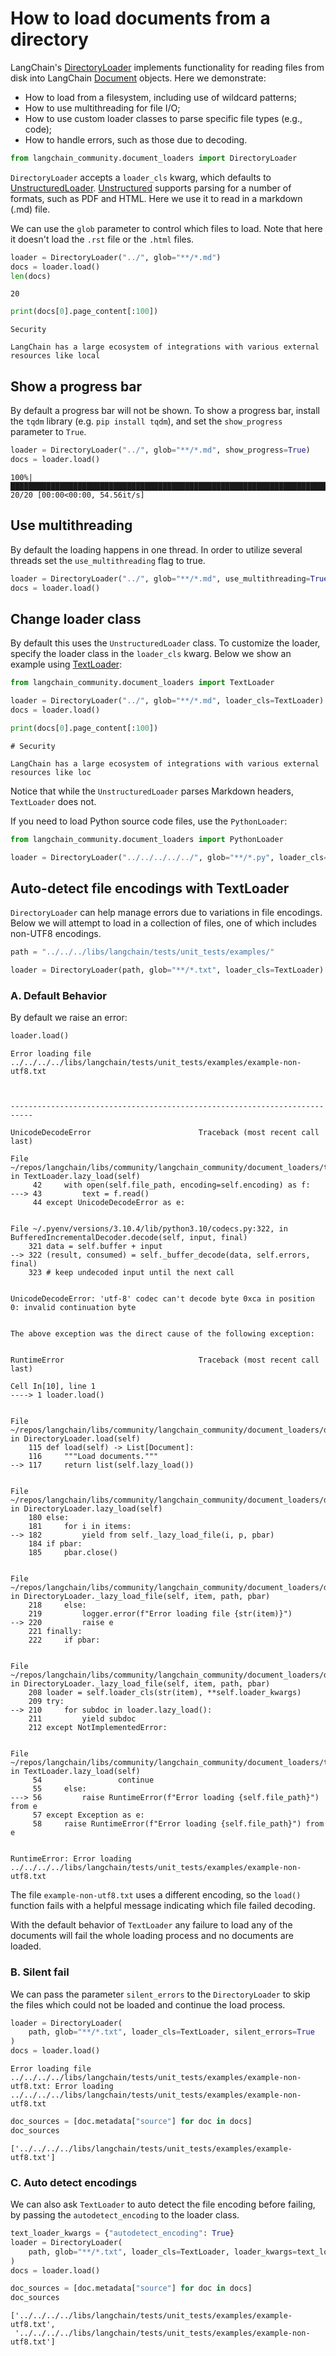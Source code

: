 # How to load documents from a directory

LangChain's [DirectoryLoader](https://python.langchain.com/api_reference/community/document_loaders/langchain_community.document_loaders.directory.DirectoryLoader.html) implements functionality for reading files from disk into LangChain [Document](https://python.langchain.com/api_reference/core/documents/langchain_core.documents.base.Document.html#langchain_core.documents.base.Document) objects. Here we demonstrate:

- How to load from a filesystem, including use of wildcard patterns;
- How to use multithreading for file I/O;
- How to use custom loader classes to parse specific file types (e.g., code);
- How to handle errors, such as those due to decoding.


```python
from langchain_community.document_loaders import DirectoryLoader
```

`DirectoryLoader` accepts a `loader_cls` kwarg, which defaults to [UnstructuredLoader](/docs/integrations/document_loaders/unstructured_file). [Unstructured](https://unstructured-io.github.io/unstructured/) supports parsing for a number of formats, such as PDF and HTML. Here we use it to read in a markdown (.md) file.

We can use the `glob` parameter to control which files to load. Note that here it doesn't load the `.rst` file or the `.html` files.


```python
loader = DirectoryLoader("../", glob="**/*.md")
docs = loader.load()
len(docs)
```




    20




```python
print(docs[0].page_content[:100])
```

    Security
    
    LangChain has a large ecosystem of integrations with various external resources like local
    

## Show a progress bar

By default a progress bar will not be shown. To show a progress bar, install the `tqdm` library (e.g. `pip install tqdm`), and set the `show_progress` parameter to `True`.


```python
loader = DirectoryLoader("../", glob="**/*.md", show_progress=True)
docs = loader.load()
```

    100%|█████████████████████████████████████████████████████████████████████████████████████████████████████████████████████████████████████████████████████████████████████████████████████████████████████████████████████████████████| 20/20 [00:00<00:00, 54.56it/s]
    

## Use multithreading

By default the loading happens in one thread. In order to utilize several threads set the `use_multithreading` flag to true.


```python
loader = DirectoryLoader("../", glob="**/*.md", use_multithreading=True)
docs = loader.load()
```

## Change loader class
By default this uses the `UnstructuredLoader` class. To customize the loader, specify the loader class in the `loader_cls` kwarg. Below we show an example using [TextLoader](https://python.langchain.com/api_reference/community/document_loaders/langchain_community.document_loaders.text.TextLoader.html):


```python
from langchain_community.document_loaders import TextLoader

loader = DirectoryLoader("../", glob="**/*.md", loader_cls=TextLoader)
docs = loader.load()
```


```python
print(docs[0].page_content[:100])
```

    # Security
    
    LangChain has a large ecosystem of integrations with various external resources like loc
    

Notice that while the `UnstructuredLoader` parses Markdown headers, `TextLoader` does not.

If you need to load Python source code files, use the `PythonLoader`:


```python
from langchain_community.document_loaders import PythonLoader

loader = DirectoryLoader("../../../../../", glob="**/*.py", loader_cls=PythonLoader)
```

## Auto-detect file encodings with TextLoader

`DirectoryLoader` can help manage errors due to variations in file encodings. Below we will attempt to load in a collection of files, one of which includes non-UTF8 encodings.


```python
path = "../../../libs/langchain/tests/unit_tests/examples/"

loader = DirectoryLoader(path, glob="**/*.txt", loader_cls=TextLoader)
```

### A. Default Behavior

By default we raise an error:


```python
loader.load()
```

    Error loading file ../../../../libs/langchain/tests/unit_tests/examples/example-non-utf8.txt
    


    ---------------------------------------------------------------------------

    UnicodeDecodeError                        Traceback (most recent call last)

    File ~/repos/langchain/libs/community/langchain_community/document_loaders/text.py:43, in TextLoader.lazy_load(self)
         42     with open(self.file_path, encoding=self.encoding) as f:
    ---> 43         text = f.read()
         44 except UnicodeDecodeError as e:
    

    File ~/.pyenv/versions/3.10.4/lib/python3.10/codecs.py:322, in BufferedIncrementalDecoder.decode(self, input, final)
        321 data = self.buffer + input
    --> 322 (result, consumed) = self._buffer_decode(data, self.errors, final)
        323 # keep undecoded input until the next call
    

    UnicodeDecodeError: 'utf-8' codec can't decode byte 0xca in position 0: invalid continuation byte

    
    The above exception was the direct cause of the following exception:
    

    RuntimeError                              Traceback (most recent call last)

    Cell In[10], line 1
    ----> 1 loader.load()
    

    File ~/repos/langchain/libs/community/langchain_community/document_loaders/directory.py:117, in DirectoryLoader.load(self)
        115 def load(self) -> List[Document]:
        116     """Load documents."""
    --> 117     return list(self.lazy_load())
    

    File ~/repos/langchain/libs/community/langchain_community/document_loaders/directory.py:182, in DirectoryLoader.lazy_load(self)
        180 else:
        181     for i in items:
    --> 182         yield from self._lazy_load_file(i, p, pbar)
        184 if pbar:
        185     pbar.close()
    

    File ~/repos/langchain/libs/community/langchain_community/document_loaders/directory.py:220, in DirectoryLoader._lazy_load_file(self, item, path, pbar)
        218     else:
        219         logger.error(f"Error loading file {str(item)}")
    --> 220         raise e
        221 finally:
        222     if pbar:
    

    File ~/repos/langchain/libs/community/langchain_community/document_loaders/directory.py:210, in DirectoryLoader._lazy_load_file(self, item, path, pbar)
        208 loader = self.loader_cls(str(item), **self.loader_kwargs)
        209 try:
    --> 210     for subdoc in loader.lazy_load():
        211         yield subdoc
        212 except NotImplementedError:
    

    File ~/repos/langchain/libs/community/langchain_community/document_loaders/text.py:56, in TextLoader.lazy_load(self)
         54                 continue
         55     else:
    ---> 56         raise RuntimeError(f"Error loading {self.file_path}") from e
         57 except Exception as e:
         58     raise RuntimeError(f"Error loading {self.file_path}") from e
    

    RuntimeError: Error loading ../../../../libs/langchain/tests/unit_tests/examples/example-non-utf8.txt


The file `example-non-utf8.txt` uses a different encoding, so the `load()` function fails with a helpful message indicating which file failed decoding.

With the default behavior of `TextLoader` any failure to load any of the documents will fail the whole loading process and no documents are loaded.

### B. Silent fail

We can pass the parameter `silent_errors` to the `DirectoryLoader` to skip the files which could not be loaded and continue the load process.


```python
loader = DirectoryLoader(
    path, glob="**/*.txt", loader_cls=TextLoader, silent_errors=True
)
docs = loader.load()
```

    Error loading file ../../../../libs/langchain/tests/unit_tests/examples/example-non-utf8.txt: Error loading ../../../../libs/langchain/tests/unit_tests/examples/example-non-utf8.txt
    


```python
doc_sources = [doc.metadata["source"] for doc in docs]
doc_sources
```




    ['../../../../libs/langchain/tests/unit_tests/examples/example-utf8.txt']



### C. Auto detect encodings

We can also ask `TextLoader` to auto detect the file encoding before failing, by passing the `autodetect_encoding` to the loader class.


```python
text_loader_kwargs = {"autodetect_encoding": True}
loader = DirectoryLoader(
    path, glob="**/*.txt", loader_cls=TextLoader, loader_kwargs=text_loader_kwargs
)
docs = loader.load()
```


```python
doc_sources = [doc.metadata["source"] for doc in docs]
doc_sources
```




    ['../../../../libs/langchain/tests/unit_tests/examples/example-utf8.txt',
     '../../../../libs/langchain/tests/unit_tests/examples/example-non-utf8.txt']


